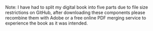 Note: I have had to split my digital book into five parts due to file size restrictions on GitHub, after downloading these components please recombine them with Adobe or a free online PDF merging service to experience the book as it was intended.
